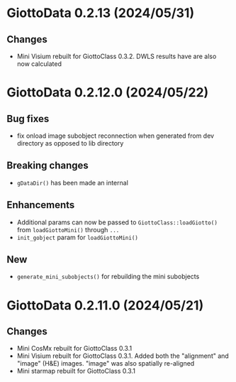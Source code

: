 
# GiottoData 0.2.13 (2024/05/31)

## Changes
- Mini Visium rebuilt for GiottoClass 0.3.2. DWLS results have are also now calculated

# GiottoData 0.2.12.0 (2024/05/22)

## Bug fixes
- fix onload image subobject reconnection when generated from dev directory as opposed to lib directory

## Breaking changes
- `gDataDir()` has been made an internal

## Enhancements
- Additional params can now be passed to `GiottoClass::loadGiotto()` from `loadGiottoMini()` through `...`
- `init_gobject` param for `loadGiottoMini()`

## New
- `generate_mini_subobjects()` for rebuilding the mini subobjects


# GiottoData 0.2.11.0 (2024/05/21)

## Changes
- Mini CosMx rebuilt for GiottoClass 0.3.1
- Mini Visium rebuilt for GiottoClass 0.3.1. Added both the "alignment" and "image" (H&E) images. "image" was also spatially re-aligned
- Mini starmap rebuilt for GiottoClass 0.3.1
